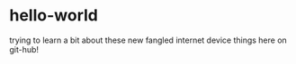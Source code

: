 # hello-world



trying to learn a bit about these new fangled internet device things here on git-hub!
